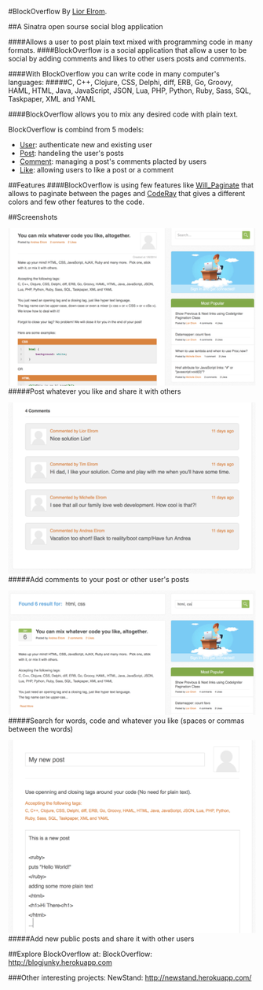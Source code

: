 #BlockOverflow
By [Lior Elrom](http://liormb.com/).

##A Sinatra open sourse social blog application


####Allows a user to post plain text mixed with programming code in many formats.
####BlockOverflow is a social application that allow a user to be social by adding comments and likes to other users posts and comments.

####With BlockOverflow you can write code in many computer's languages:
#####C, C++, Clojure, CSS, Delphi, diff, ERB, Go, Groovy, HAML, HTML, Java, JavaScript, JSON, Lua, PHP, Python, Ruby, Sass, SQL, Taskpaper, XML and YAML

####BlockOverflow allows you to mix any desired code with plain text.

BlockOverflow is combind from 5 models:
* [User](https://github.com/liormb/BlockOverflow/blob/master/models/user.rb): authenticate new and existing user
* [Post](https://github.com/liormb/BlockOverflow/blob/master/models/post.rb): handeling the user's posts
* [Comment](https://github.com/liormb/BlockOverflow/blob/master/models/comment.rb): managing a post's comments placted by  users
* [Like](https://github.com/liormb/BlockOverflow/blob/master/models/like.rb): allowing users to like a post or a comment


##Features
####BlockOverflow is using few features like [Will_Paginate](https://github.com/mislav/will_paginate) that allows to paginate between the pages and [CodeRay](http://coderay.rubychan.de) that gives a different colors and few other features to the code.


##Screenshots

![Example2](/public/images/image2.png)
#####Post whatever you like and share it with others

![Example3](/public/images/image3.png)
#####Add comments to your post or other user's posts

![Example3](/public/images/image4.png)
#####Search for words, code and whatever you like (spaces or commas between the words)

![Example3](/public/images/image5.png)
#####Add new public posts and share it with other users


##Explore BlockOverflow at:
BlockOverflow: http://blogjunky.herokuapp.com

###Other interesting projects:
NewStand: http://newstand.herokuapp.com/

